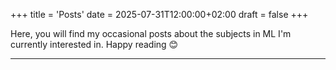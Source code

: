 +++
title = 'Posts'
date = 2025-07-31T12:00:00+02:00
draft = false
+++


Here, you will find my occasional posts about the subjects in ML I'm currently interested in. Happy reading 😊

---
